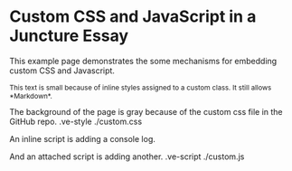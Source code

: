 # Custom CSS and JavaScript in a Juncture Essay
This example page demonstrates the some mechanisms for embedding custom CSS and Javascript.


<p class='smallText' markdown>
This text is small because of inline styles assigned to a custom class. It still allows *Markdown*.
</p>
<style>
    .smallText {
        font-size: .75rem;
    }
</style>
The background of the page is gray because of the custom css file in the GitHub repo.
.ve-style ./custom.css

An inline script is adding a console log.
<script>
    // This inline script will generate a console log.
    console.log("This log is generated as an example of an inline script.");
</script>


And an attached script is adding another.
.ve-script ./custom.js


